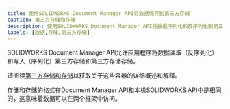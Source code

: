 ```yaml
---
title: 使用SOLIDWORKS Document Manager API将数据保存到第三方存储
caption: 第三方存储和存储
description: 使用SOLIDWORKS Document Manager API将数据序列化和反序列化到第三方存储和存储
labels: [数据,存储,第三方存储]
---
```

SOLIDWORKS Document Manager API允许应用程序将数据读取（反序列化）和写入（序列化）第三方存储和第三方存储存储。

请阅读[第三方存储和存储](/docs/codestack/solidworks-api/data-storage/third-party/)以获取关于这些容器的详细概述和解释。

存储和存储的格式在Document Manager API和本机SOLIDWORKS API中是相同的，这意味着数据可以在两个框架中访问。